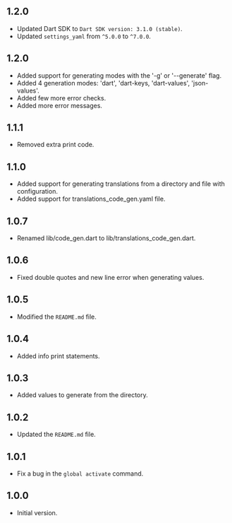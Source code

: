 ## 1.2.0

- Updated Dart SDK to `Dart SDK version: 3.1.0 (stable)`.
- Updated `settings_yaml` from `^5.0.0` to `^7.0.0`.

## 1.2.0

- Added support for generating modes with the '-g' or '--generate' flag.
- Added 4 generation modes: 'dart', 'dart-keys, 'dart-values', 'json-values'.
- Added few more error checks.
- Added more error messages.

## 1.1.1

- Removed extra print code.

## 1.1.0

- Added support for generating translations from a directory and file with configuration.
- Added support for translations_code_gen.yaml file.

## 1.0.7

- Renamed lib/code_gen.dart to lib/translations_code_gen.dart.

## 1.0.6

- Fixed double quotes and new line error when generating values.

## 1.0.5

- Modified the `README.md` file.

## 1.0.4

- Added info print statements.

## 1.0.3

- Added values to generate from the directory.

## 1.0.2

- Updated the `README.md` file.

## 1.0.1

- Fix a bug in the `global activate` command.

## 1.0.0

- Initial version.
